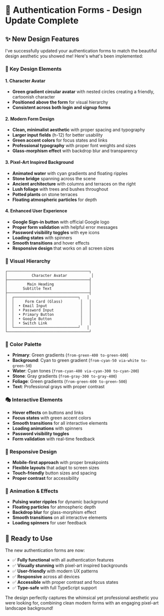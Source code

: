 # 🎨 Authentication Forms - Design Update Complete

## ✨ New Design Features

I've successfully updated your authentication forms to match the beautiful design aesthetic you showed me! Here's what's been implemented:

### 🎯 **Key Design Elements**

#### **1. Character Avatar**
- **Green gradient circular avatar** with nested circles creating a friendly, cartoonish character
- **Positioned above the form** for visual hierarchy
- **Consistent across both login and signup forms**

#### **2. Modern Form Design**
- **Clean, minimalist aesthetic** with proper spacing and typography
- **Larger input fields** (h-12) for better usability
- **Green accent colors** for focus states and links
- **Professional typography** with proper font weights and sizes
- **Glass-morphism effect** with backdrop blur and transparency

#### **3. Pixel-Art Inspired Background**
- **Animated water** with cyan gradients and floating ripples
- **Stone bridge** spanning across the scene
- **Ancient architecture** with columns and terraces on the right
- **Lush foliage** with trees and bushes throughout
- **Potted plants** on stone terraces
- **Floating atmospheric particles** for depth

#### **4. Enhanced User Experience**
- **Google Sign-in button** with official Google logo
- **Proper form validation** with helpful error messages
- **Password visibility toggles** with eye icons
- **Loading states** with spinners
- **Smooth transitions** and hover effects
- **Responsive design** that works on all screen sizes

### 🎨 **Visual Hierarchy**

```
┌─────────────────────────────────────┐
│           Character Avatar           │
├─────────────────────────────────────┤
│         Main Heading                │
│       Subtitle Text                 │
├─────────────────────────────────────┤
│  ┌─────────────────────────────┐   │
│  │     Form Card (Glass)        │   │
│  │  • Email Input               │   │
│  │  • Password Input            │   │
│  │  • Primary Button            │   │
│  │  • Google Button             │   │
│  │  • Switch Link               │   │
│  └─────────────────────────────┘   │
└─────────────────────────────────────┘
```

### 🌈 **Color Palette**

- **Primary**: Green gradients (`from-green-400 to-green-600`)
- **Background**: Cyan to green gradient (`from-cyan-50 via-white to-green-50`)
- **Water**: Cyan tones (`from-cyan-400 via-cyan-300 to-cyan-200`)
- **Stone**: Gray gradients (`from-gray-300 to-gray-400`)
- **Foliage**: Green gradients (`from-green-600 to-green-500`)
- **Text**: Professional grays with proper contrast

### 🎭 **Interactive Elements**

- **Hover effects** on buttons and links
- **Focus states** with green accent colors
- **Smooth transitions** for all interactive elements
- **Loading animations** with spinners
- **Password visibility toggles**
- **Form validation** with real-time feedback

### 📱 **Responsive Design**

- **Mobile-first approach** with proper breakpoints
- **Flexible layouts** that adapt to screen sizes
- **Touch-friendly** button sizes and spacing
- **Proper contrast** for accessibility

### 🎪 **Animation & Effects**

- **Pulsing water ripples** for dynamic background
- **Floating particles** for atmospheric depth
- **Backdrop blur** for glass-morphism effect
- **Smooth transitions** on all interactive elements
- **Loading spinners** for user feedback

## 🚀 **Ready to Use**

The new authentication forms are now:
- ✅ **Fully functional** with all authentication features
- ✅ **Visually stunning** with pixel-art inspired backgrounds
- ✅ **User-friendly** with modern UX patterns
- ✅ **Responsive** across all devices
- ✅ **Accessible** with proper contrast and focus states
- ✅ **Type-safe** with full TypeScript support

The design perfectly captures the whimsical yet professional aesthetic you were looking for, combining clean modern forms with an engaging pixel-art landscape background!
